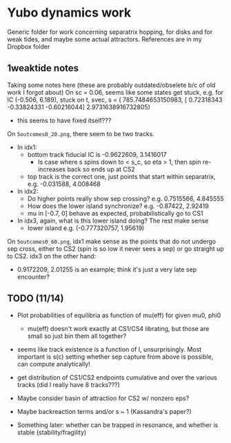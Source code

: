 # Yubo dynamics work

Generic folder for work concerning separatrix hopping, for disks and for weak
tides, and maybe some actual attractors. References are in my Dropbox folder

## 1weaktide notes

Taking some notes here (these are probably outdated/obselete b/c of old work I
forgot about)
On sc = 0.06, seems like some states get stuck, e.g. for IC (-0.506, 6.189),
    stuck on t, svec, s = (
    785.7484653150983,
    [ 0.72318343 -0.33824331 -0.60216044]
    2.9731638916732805)
- this seems to have fixed itself???

On `5outcomes0_20.png`, there seem to be two tracks.
  - In idx1:
    - bottom track fiducial IC is -0.9622609, 3.1416017
        - Is case where s spins down to < s_c, so eta > 1, then spin
          re-increases back so ends up at CS2
    - top track is the correct one, just points that start within separatrix,
      e.g. -0.031588, 4.008468
  - In idx2:
    - Do higher points really show sep crossing? e.g. 0.7515566, 4.845555
    - How does the lower island synchronize? e.g. -0.87422, 2.92419
    - mu in [-0.7, 0] behave as expected, probabilistically go to CS1
  - In idx3, again, what is this lower island doing? The rest make sense
    - lower island e.g. (-0.777320757, 1.95619)

On `5outcomes0_60.png`, idx1 make sense as the points that do not undergo sep
cross, either to CS2 (spin is so low it never sees a sep) or go straight up to
CS2. idx3 on the other hand:
  - 0.9172209, 2.01255 is an example; think it's just a very late sep encounter?


## TODO (11/14)
- Plot probabilities of equilibria as function of mu(eff) for given mu0, phi0
    - mu(eff) doesn't work exactly at CS1/CS4 librating, but those are small so
      just bin them all together?
- seems like track existence is a function of I, unsurprisingly. Most important
  is s(c) setting whether sep capture from above is possible, can compute
  analytically!

- get distribution of CS1/CS2 endpoints cumulative and over the various tracks
  (did I really have 8 tracks???)

- Maybe consider basin of attraction for CS2 w/ nonzero eps?
- Maybe backreaction terms and/or s ~ 1 (Kassandra's paper?)
- Something later: whether can be trapped in resonance, and whether is stable
  (stability/fragility)
